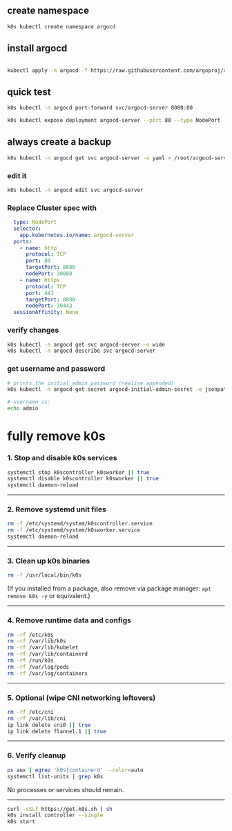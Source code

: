 ## create namespace
```sh
k0s kubectl create namespace argocd

```
## install argocd
```sh

kubectl apply -n argocd -f https://raw.githubusercontent.com/argoproj/argo-cd/stable/manifests/install.yaml

```

## quick test

```sh
k0s kubectl -n argocd port-forward svc/argocd-server 8080:80

```
```sh
k0s kubectl expose deployment argocd-server --port 80 --type NodePort -n argocd
```

## always create a backup

```sh
k0s kubectl -n argocd get svc argocd-server -o yaml > /root/argocd-server.svc.backup.yaml

```
### edit it 
```sh
k0s kubectl -n argocd edit svc argocd-server

```

### Replace Cluster spec with

```yaml
  type: NodePort
  selector:
    app.kubernetes.io/name: argocd-server
  ports:
    - name: http
      protocol: TCP
      port: 80
      targetPort: 8080
      nodePort: 30080
    - name: https
      protocol: TCP
      port: 443
      targetPort: 8080
      nodePort: 30443
  sessionAffinity: None
```
### verify changes
```sh
k0s kubectl -n argocd get svc argocd-server -o wide
k0s kubectl -n argocd describe svc argocd-server

```

### get username and password

```sh
# prints the initial admin password (newline appended)
k0s kubectl -n argocd get secret argocd-initial-admin-secret -o jsonpath="{.data.password}" | base64 -d && echo

# username is:
echo admin

```

# fully remove k0s

### 1. Stop and disable k0s services

```sh
systemctl stop k0scontroller k0sworker || true
systemctl disable k0scontroller k0sworker || true
systemctl daemon-reload
```

---

### 2. Remove systemd unit files

```sh
rm -f /etc/systemd/system/k0scontroller.service
rm -f /etc/systemd/system/k0sworker.service
systemctl daemon-reload
```

---

### 3. Clean up k0s binaries

```sh
rm -f /usr/local/bin/k0s
```

(If you installed from a package, also remove via package manager: `apt remove k0s -y` or equivalent.)

---

### 4. Remove runtime data and configs

```sh
rm -rf /etc/k0s
rm -rf /var/lib/k0s
rm -rf /var/lib/kubelet
rm -rf /var/lib/containerd
rm -rf /run/k0s
rm -rf /var/log/pods
rm -rf /var/log/containers
```

---

### 5. Optional (wipe CNI networking leftovers)

```sh
rm -rf /etc/cni
rm -rf /var/lib/cni
ip link delete cni0 || true
ip link delete flannel.1 || true
```

---

### 6. Verify cleanup

```sh
ps aux | egrep 'k0s|containerd' --color=auto
systemctl list-units | grep k0s
```

No processes or services should remain.

---


```sh
curl -sSLf https://get.k0s.sh | sh
k0s install controller --single
k0s start
```

